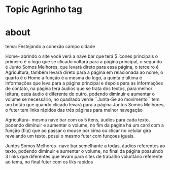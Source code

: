 # Topic Agrinho tag

# about

tema: Festejando a conexão campo cidade

 Home- abrindo o site você verá a nave bar que terá 5 ícones principais o primeiro é o logo que se clicado voltará para a página principal, o segundo é Junto Somos Melhores, que levará direto para essa página, o terceiro é Agricultura, também levará direto para a página em relacionada ao nome, o quarto é o Home a função é a mesma do logo, a quinta e última é Informações que leva para a página principal e depois para as informações de contato, na página terá áudios que se trata dos textos, para melhor leitura, cada áudio é diferente do outro, podendo diminuir e aumentar o volume se necessário, no quadrado verde  ´´Junta-Se ao movimento`` tem um botão que quando clicado levará para a página Juntos Somos Melhores, o futer tem links rápidos das três páginas para melhor navegação 

Agricultura- mesma nave bar com os 5 itens, áudios para cada texto, podendo diminuir e aumentar o volume, no fim da página há um card com a função (flip) que ao passar o mouse por cima ou clicar no celular gira revelando um texto, posui o mesmo futer com funçoes iguais.

Juntos Somos Melhores- nave bar semelhante a todas, áudios referentes ao texto, podendo diminuir e aumentar o volume, no final da página possuindo 3 links que diferentes que levam para sites de trabalho voluntário referente ao tema, no final futer com os liks rapidos 
